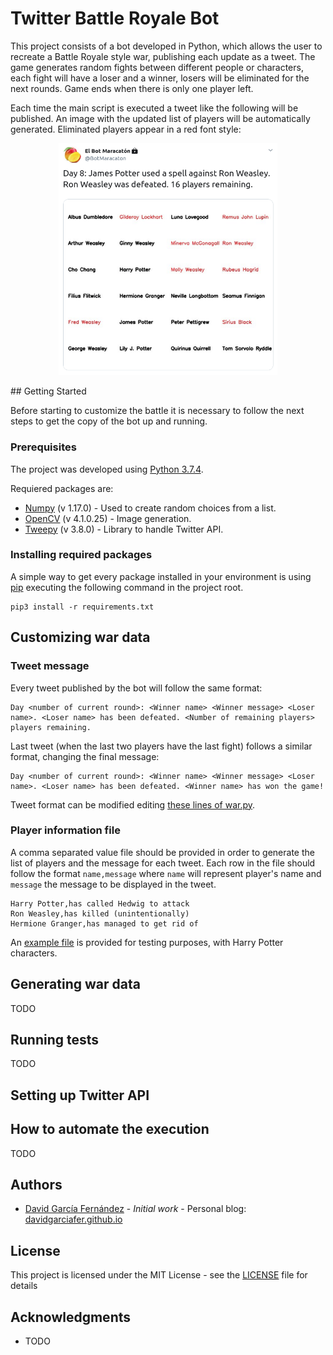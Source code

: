 # Twitter Battle Royale Bot

This project consists of a bot developed in Python, which allows the user to recreate a Battle Royale style war, publishing each update as a tweet. The game generates random fights between different people or characters, each fight will have a loser and a winner, losers will be eliminated for the next rounds. Game ends when there is only one player left.

Each time the main script is executed a tweet like the following will be published. An image with the updated list of players will be automatically generated. Eliminated players appear in a red font style:

<p align="center">
    <img alt="Tweet example" src="readme/tweet_example.png" width="350px">
</p>
## Getting Started

Before starting to customize the battle it is necessary to follow the next steps to get the copy of the bot up and running.

### Prerequisites

The project was developed using [Python 3.7.4](https://www.python.org/downloads/).

Requiered packages are:

* [Numpy](https://www.numpy.org/) (v 1.17.0) -  Used to create random choices from a list.
* [OpenCV](https://opencv.org/) (v 4.1.0.25) -  Image generation.
* [Tweepy](https://www.tweepy.org/) (v 3.8.0) - Library to handle Twitter API.

### Installing required packages

A simple way to get every package installed in your environment is using [pip](https://pypi.org/project/pip/) executing the following command in the project root.

```
pip3 install -r requirements.txt
```

## Customizing war data

### Tweet message

Every tweet published by the bot will follow the same format:

```
Day <number of current round>: <Winner name> <Winner message> <Loser name>. <Loser name> has been defeated. <Number of remaining players> players remaining.
```

Last tweet (when the last two players have the last fight) follows a similar format, changing the final message:

```
Day <number of current round>: <Winner name> <Winner message> <Loser name>. <Loser name> has been defeated. <Winner name> has won the game!
```

Tweet format can be modified editing [these lines of war.py](https://github.com/DavidGarciaFer/twitter-battle-bot/blob/d1d5444f4b5636e41dc1bb38f99876dbd508502e/war.py#L109-113).

### Player information file

A comma separated value file should be provided in order to generate the list of players and the message for each tweet. Each row in the file should follow the format ```name,message``` where ```name``` will represent player's name and ```message``` the message to be displayed in the tweet. 

```
Harry Potter,has called Hedwig to attack
Ron Weasley,has killed (unintentionally)
Hermione Granger,has managed to get rid of
```

An [example file](data/harry_potter.txt) is provided for testing purposes, with Harry Potter characters.

## Generating war data

TODO

## Running tests

TODO

## Setting up Twitter API

## How to automate the execution

TODO

## Authors

* [David García Fernández](https://github.com/DavidGarciaFer) - *Initial work* - Personal blog: [davidgarciafer.github.io](https://davidgarciafer.github.io)

## License

This project is licensed under the MIT License - see the [LICENSE](LICENSE) file for details

## Acknowledgments

* TODO
